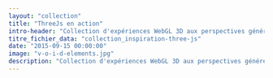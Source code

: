 ```yaml
---
layout: "collection"
title: "ThreeJs en action"
intro-header: "Collection d'expériences WebGL 3D aux perspectives généreuses offrant à l'utilisateur une approche renouvelée de l'exploration de contenu."
titre_fichier_data: "collection_inspiration-three-js"
date: "2015-09-15 00:00:00"
image: "v-o-i-d-elements.jpg"
description: "Collection d'expériences WebGL 3D aux perspectives généreuses offrant à l'utilisateur une approche renouvelée de l'exploration de contenu"
---
```

